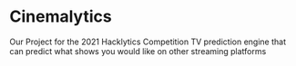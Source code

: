 # Cinemalytics
Our Project for the 2021 Hacklytics Competition
TV prediction engine that can predict what shows you would like on other streaming platforms